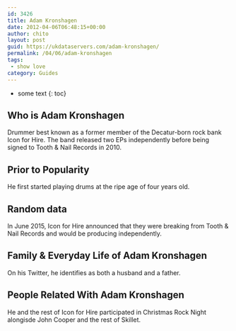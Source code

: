 ```yaml
---
id: 3426
title: Adam Kronshagen
date: 2012-04-06T06:48:15+00:00
author: chito
layout: post
guid: https://ukdataservers.com/adam-kronshagen/
permalink: /04/06/adam-kronshagen
tags:
 - show love
category: Guides
---
```


* some text
{: toc}
          
          
## Who is  Adam Kronshagen
                  
                  
                  
Drummer best known as a former member of the Decatur-born rock bank Icon for Hire. The band released two EPs independently before being signed to Tooth & Nail Records in 2010.
                  
                
                
                
## Prior to Popularity 
                  
                  
                  
He first started playing drums at the ripe age of four years old.
                  
                
                
                
## Random data 
                  
                  
                  
In June 2015, Icon for Hire announced that they were breaking from Tooth & Nail Records and would be producing independently.
                  
                
                
                
## Family & Everyday Life of Adam Kronshagen
                  
                  
                  
On his Twitter, he identifies as both a husband and a father.
                  
                
                
                
## People Related With  Adam Kronshagen
                  
                  
                  
He and the rest of Icon for Hire participated in Christmas Rock Night alongisde John Cooper and the rest of Skillet.
                  
                
              
            
          
          
          
    
    
  
